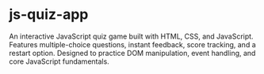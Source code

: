 # js-quiz-app
An interactive JavaScript quiz game built with HTML, CSS, and JavaScript. Features multiple-choice questions, instant feedback, score tracking, and a restart option. Designed to practice DOM manipulation, event handling, and core JavaScript fundamentals.
